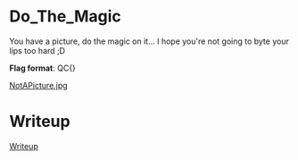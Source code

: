 # Do_The_Magic

You have a picture, do the magic on it... I hope you're not going to byte your lips too hard ;D

**Flag format**: QC{}

[NotAPicture.jpg](files/NotAPicture.jpg)

# Writeup

[Writeup](WRITEUP.md)
